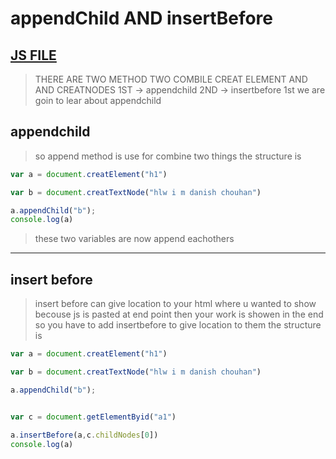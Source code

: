 # appendChild AND insertBefore
[JS FILE](./73-appendChild-and-insertBefore-method.md)
---
> THERE ARE TWO METHOD TWO COMBILE CREAT ELEMENT AND AND CREATNODES
1ST -> appendchild
2ND -> insertbefore
1st we are goin to lear about appendchild
## appendchild
> so append method is use for combine two things the structure is 
```javascript
var a = document.creatElement("h1")

var b = document.creatTextNode("hlw i m danish chouhan")

a.appendChild("b");
console.log(a)
```
> these two variables are now append eachothers
---
## insert before
> insert before can give location to your html where u wanted to show becouse js is pasted at end point then your work is showen in the end so you have to add insertbefore to give location to them 
the structure is 
```javascript
var a = document.creatElement("h1")

var b = document.creatTextNode("hlw i m danish chouhan")

a.appendChild("b");


var c = document.getElementByid("a1")

a.insertBefore(a,c.childNodes[0])
console.log(a)